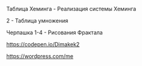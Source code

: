 Таблица Хеминга - Реализация системы Хеминга

2 - Таблица умножения

Черпашка 1-4 - Рисования Фрактала

https://codepen.io/Dimakek2

https://wordpress.com/me

